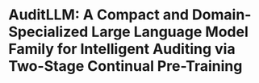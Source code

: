 # AuditLLM: A Compact and Domain-Specialized Large Language Model Family for Intelligent Auditing via Two-Stage Continual Pre-Training
